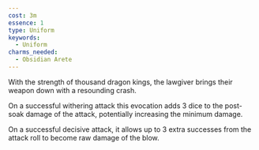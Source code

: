 ```yaml
---
cost: 3m
essence: 1
type: Uniform
keywords:
  - Uniform
charms_needed:
  - Obsidian Arete
---
```


With the strength of thousand dragon kings, the lawgiver brings their weapon down with a resounding crash.

On a successful withering attack this evocation adds 3 dice to the post-soak damage of the attack, potentially increasing the minimum damage.

On a successful decisive attack, it allows up to 3 extra successes from the attack roll to become raw damage of the blow.
